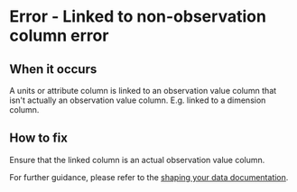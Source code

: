 # Error - Linked to non-observation column error

## When it occurs

A units or attribute column is linked to an observation value column that isn't actually an observation value column. E.g. linked to a dimension column.

## How to fix

Ensure that the linked column is an actual observation value column.
    
For further guidance, please refer to the [shaping your data documentation](https://gss-cogs.github.io/csvcubed-docs/external/guides/shape-data/).
